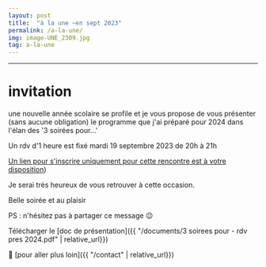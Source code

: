 ```yaml
---
layout: post
title:  "à la une ~en sept 2023"
permalink: /a-la-une/
img: image-UNE_2309.jpg
tag: a-la-une
---
```

****

# invitation

une nouvelle année scolaire se profile et je vous propose de vous présenter (sans aucune obligation) le programme que j'ai préparé pour 2024 dans l'élan des '3 soirées pour...' 

Un rdv d'1 heure est fixé
mardi 19 septembre 2023 de 20h à 21h

[Un lien pour s'inscrire uniquement pour cette rencontre est à votre disposition](https://framaforms.org/des-rendez-vous-pour-2024-inscription-1692807839))

Je serai très heureux de vous retrouver à cette occasion.

Belle soirée et au plaisir  

PS : n'hésitez pas à partager ce message 😉️

Télécharger le [doc de présentation]({{ "/documents/3 soirees pour - rdv pres 2024.pdf" | relative_url}})

👣 [pour aller plus loin]({{ "/contact"  | relative_url}})
